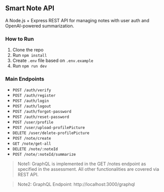## Smart Note API

A Node.js + Express REST API for managing notes with user auth and OpenAI-powered summarization.

### How to Run

1. Clone the repo
2. Run `npm install`
3. Create `.env` file based on `.env.example`
4. Run `npm run dev`

### Main Endpoints
- `POST /auth/verify`
- `POST /auth/register`
- `POST /auth/login`
- `POST /auth/logout`
- `POST /auth/forgot-password`
- `POST /auth/reset-password`
- `POST /user/profile`
- `POST /user/upload-profilePicture`
- `DELETE /user/delete-profilePicture`
- `POST /note/create`
- `GET /note/get-all`
- `DELETE /note/:noteId`
- `POST /note/:noteId/summarize`

>  Note1: GraphQL is implemented in the GET /notes endpoint as specified in the assessment. All other functionalities are covered via REST API.

>  Note2: GraphQL Endpoint: http://localhost:3000/graphql

